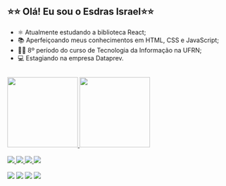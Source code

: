 ## ⭐⭐ Olá! Eu sou o Esdras Israel⭐⭐
- ⚛️ Atualmente estudando a biblioteca React;
- 📚 Aperfeiçoando meus conhecimentos em HTML, CSS e JavaScript;
- 👨‍🎓 8º período do curso de Tecnologia da Informação na UFRN;
- 💻 Estagiando na empresa Dataprev.
##
<div>
  <a href="http:/beacons.ai/EsdrasIsrael">
  <img height="160em" src="https://github-readme-stats.vercel.app/api?username=EsdrasIsrael&show_icons=true&theme=dracula&include_all_commits=true&count_private=true"/>
  <img height="160em" src="https://github-readme-stats.vercel.app/api/top-langs/?username=EsdrasIsrael&theme=dracula&hide=python,c,php&layout=compact">
</div>
  
<div style="display: inline_block"><br>
  <img src="https://img.shields.io/badge/HTML5-E34F26?style=for-the-badge&logo=html5&logoColor=white"/>
  <img src="https://img.shields.io/badge/CSS3-1572B6?style=for-the-badge&logo=css3&logoColor=white"/>
  <img src="https://img.shields.io/badge/JavaScript-F59812?style=for-the-badge&logo=javascript&logoColor=white"/>
  <img src="https://img.shields.io/badge/-ReactJs-61DAFB?logo=react&logoColor=white&style=for-the-badge"/>
</div>
  
<br>
<div>
    <a href="mailto:contato@EsdrasIsrael.tech" target="_blank"><img src="https://img.shields.io/badge/Gmail-D14836?style=for-the-badge&logo=gmail&logoColor=white" target="_blank"></a>
    <a href="https://www.linkedin.com/in/esdras-israel-918b02166/" target="_blank"><img src="https://img.shields.io/badge/LinkedIn-0077B5?style=for-the-badge&logo=linkedin&logoColor=white" target="_blank"></a>
  <a href="https://www.instagram.com/_esdrasisrael/" target="_blank"><img src="https://img.shields.io/badge/Instagram-E4405F?style=for-the-badge&logo=instagram&logoColor=white" target="_blank"></a>
  <a href="https://discord.gg/7PwPyQJF" target="_blank"><img src="https://img.shields.io/badge/Discord-7289DA?style=for-the-badge&logo=discord&logoColor=white" target="_blank"></a>
</div>
